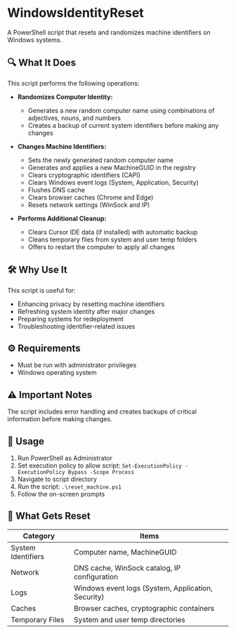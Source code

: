 # WindowsIdentityReset

A PowerShell script that resets and randomizes machine identifiers on Windows systems.

## 🔍 What It Does

This script performs the following operations:

- **Randomizes Computer Identity:**
  - Generates a new random computer name using combinations of adjectives, nouns, and numbers
  - Creates a backup of current system identifiers before making any changes

- **Changes Machine Identifiers:**
  - Sets the newly generated random computer name
  - Generates and applies a new MachineGUID in the registry
  - Clears cryptographic identifiers (CAPI)
  - Clears Windows event logs (System, Application, Security)
  - Flushes DNS cache
  - Clears browser caches (Chrome and Edge)
  - Resets network settings (WinSock and IP)

- **Performs Additional Cleanup:**
  - Clears Cursor IDE data (if installed) with automatic backup
  - Cleans temporary files from system and user temp folders
  - Offers to restart the computer to apply all changes

## 🛠️ Why Use It

This script is useful for:

- Enhancing privacy by resetting machine identifiers
- Refreshing system identity after major changes
- Preparing systems for redeployment
- Troubleshooting identifier-related issues

## ⚙️ Requirements

- Must be run with administrator privileges
- Windows operating system

## ⚠️ Important Notes

The script includes error handling and creates backups of critical information before making changes.

## 🚀 Usage

1. Run PowerShell as Administrator
2. Set execution policy to allow script: `Set-ExecutionPolicy -ExecutionPolicy Bypass -Scope Process`
3. Navigate to script directory
4. Run the script: `.\reset_machine.ps1`
5. Follow the on-screen prompts

## 🔄 What Gets Reset

| Category | Items |
|----------|-------|
| System Identifiers | Computer name, MachineGUID |
| Network | DNS cache, WinSock catalog, IP configuration |
| Logs | Windows event logs (System, Application, Security) |
| Caches | Browser caches, cryptographic containers |
| Temporary Files | System and user temp directories | 
